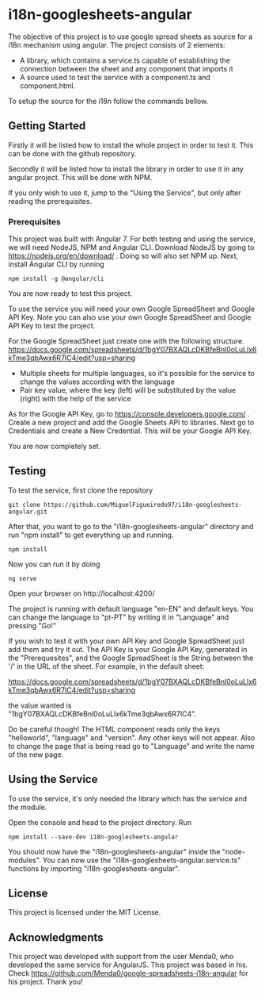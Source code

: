 # i18n-googlesheets-angular

The objective of this project is to use google spread sheets as source for a i18n mechanism using angular. The project consists of 2 elements: 

* A library, which contains a service.ts capable of establishing the connection between the sheet and any component that imports it
* A source used to test the service with a component.ts and component.html.

To setup the source for the i18n follow the commands bellow.

## Getting Started

Firstly it will be listed how to install the whole project in order to test it. This can be done with the github repository.

Secondly it will be listed how to install the library in order to use it in any angular project. This will be done with NPM.

If you only wish to use it, jump to the "Using the Service", but only after reading the prerequisites.

### Prerequisites

This project was built with Angular 7.
For both testing and using the service, we will need NodeJS, NPM and Angular CLI.
Download NodeJS by going to https://nodejs.org/en/download/ . Doing so will also set NPM up.
Next, install Angular CLI by running

```
npm install -g @angular/cli
```

You are now ready to test this project.

To use the service you will need your own Google SpreadSheet and Google API Key. 
Note you can also use your own Google SpreadSheet and Google API Key to test the project.

For the Google SpreadSheet just create one with the following structure.
https://docs.google.com/spreadsheets/d/1bgY07BXAQLcDKBfeBnl0oLuLlx6kTme3qbAwx6R7IC4/edit?usp=sharing

* Multiple sheets for multiple languages, so it's possible for the service to change the values according with the language
* Pair key value, where the key (left) will be substituted by the value (right) with the help of the service

As for the Google API Key, go to https://console.developers.google.com/ . 
Create a new project and add the Google Sheets API to libraries.
Next go to Credentials and create a New Credential. This will be your Google API Key.

You are now completely set.

## Testing

To test the service, first clone the repository

```
git clone https://github.com/MiguelFigueiredo97/i18n-googlesheets-angular.git
```

After that, you want to go to the "i18n-googlesheets-angular" directory and run "npm install" to get everything up and running. 

```
npm install
```

Now you can run it by doing

```
ng serve
```

Open your browser on http://localhost:4200/

The project is running with default language "en-EN" and default keys.
You can change the language to "pt-PT" by writing it in "Language" and pressing "Go!"

If you wish to test it with your own API Key and Google SpreadSheet just add them and try it out. 
The API Key is your Google API Key, generated in the "Prerequesites", and the Google SpreadSheet is the String between the '/' in the URL of the sheet.
For example, in the default sheet:

https://docs.google.com/spreadsheets/d/1bgY07BXAQLcDKBfeBnl0oLuLlx6kTme3qbAwx6R7IC4/edit?usp=sharing

the value wanted is "1bgY07BXAQLcDKBfeBnl0oLuLlx6kTme3qbAwx6R7IC4".

Do be careful though!
The HTML component reads only the keys "helloworld", "language" and "version". Any other keys will not appear. Also to change the page that is being read go to "Language" and write the name of the new page.

## Using the Service

To use the service, it's only needed the library which has the service and the module. 

Open the console and head to the project directory. Run

```
npm install --save-dev i18n-googlesheets-angular
```

You should now have the "i18n-googlesheets-angular" inside the "node-modules".
You can now use the "i18n-googlesheets-angular.service.ts" functions by importing "i18n-googlesheets-angular".

## License 

This project is licensed under the MIT License.

## Acknowledgments

This project was developed with support from the user Menda0, who developed the same service for AngularJS.
This project was based in his. Check https://github.com/Menda0/google-spreadsheets-i18n-angular for his project.
Thank you!
